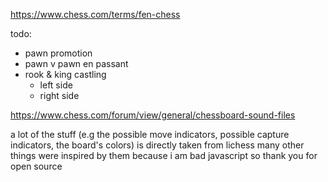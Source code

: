 https://www.chess.com/terms/fen-chess

todo:
- pawn promotion
- pawn v pawn en passant
- rook & king castling
    - left side
    - right side

https://www.chess.com/forum/view/general/chessboard-sound-files

a lot of the stuff (e.g the possible move indicators, possible capture indicators, the board's colors) is directly taken from lichess
many other things were inspired by them because i am bad javascript so thank you for open source
